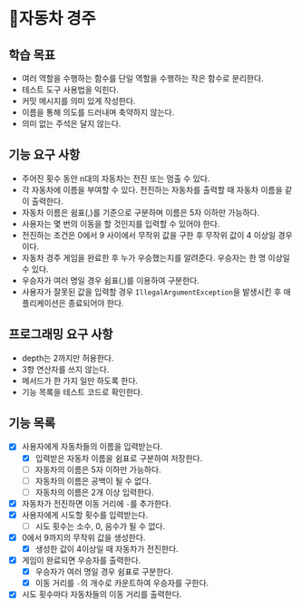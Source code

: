 # 🚗자동차 경주

## 학습 목표
- 여러 역할을 수행하는 함수를 단일 역할을 수행하는 작은 함수로 분리한다.
- 테스트 도구 사용법을 익힌다.
- 커밋 메시지를 의미 있게 작성한다.
- 이름을 통해 의도를 드러내며 축약하지 않는다.
- 의미 없는 주석은 달지 않는다.

## 기능 요구 사항
- 주어진 횟수 동안 n대의 자동차는 전진 또는 멈출 수 있다.
- 각 자동차에 이름을 부여할 수 있다. 전진하는 자동차를 출력할 때 자동차 이름을 같이 출력한다.
- 자동차 이름은 쉼표(,)를 기준으로 구분하며 이름은 5자 이하만 가능하다.
- 사용자는 몇 번의 이동을 할 것인지를 입력할 수 있어야 한다.
- 전진하는 조건은 0에서 9 사이에서 무작위 값을 구한 후 무작위 값이 4 이상일 경우이다.
- 자동차 경주 게임을 완료한 후 누가 우승했는지를 알려준다. 우승자는 한 명 이상일 수 있다.
- 우승자가 여러 명일 경우 쉼표(,)를 이용하여 구분한다.
- 사용자가 잘못된 값을 입력할 경우 `IllegalArgumentException`을 발생시킨 후 애플리케이션은 종료되어야 한다.

## 프로그래밍 요구 사항
- depth는 2까지만 허용한다.
- 3항 연산자를 쓰지 않는다.
- 메서드가 한 가지 일만 하도록 한다.
- 기능 목록을 테스트 코드로 확인한다.

## 기능 목록
- [x] 사용자에게 자동차들의 이름을 입력받는다.
  - [x] 입력받은 자동차 이름을 쉼표로 구분하여 저장한다.
  - [ ] 자동차의 이름은 5자 이하만 가능하다.
  - [ ] 자동차의 이름은 공백이 될 수 없다.
  - [ ] 자동차의 이름은 2개 이상 입력한다.
- [x] 자동차가 전진하면 이동 거리에 `-`를 추가한다.
- [x] 사용자에게 시도할 횟수를 입력받는다.
  - [ ] 시도 횟수는 소수, 0, 음수가 될 수 없다.
- [x] 0에서 9까지의 무작위 값을 생성한다.
    - [x] 생성한 값이 4이상일 때 자동차가 전진한다.
- [x] 게임이 완료되면 우승자를 출력한다.
  - [x] 우승자가 여러 명일 경우 쉼표로 구분한다.
  - [x] 이동 거리를 `-`의 개수로 카운트하여 우승자를 구한다.
- [x] 시도 횟수마다 자동차들의 이동 거리를 출력한다.
